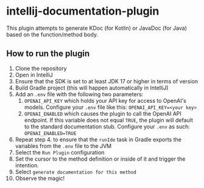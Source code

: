 # intellij-documentation-plugin

<!-- Plugin description -->
This plugin attempts to generate KDoc (for Kotlin) or JavaDoc (for Java) based on the function/method body.

<!-- Plugin description end -->

## How to run the plugin

1. Clone the repository
2. Open in IntelliJ
3. Ensure that the SDK is set to at least JDK 17 or higher in terms of version
4. Build Gradle project (this will happen automatically in IntelliJ)
5. Add an `.env` file with the following two parameters:
    1. `OPENAI_API_KEY` which holds your API key for access to OpenAI's models. Configure your `.env` file like this:  `OPENAI_API_KEY=<your key>`
   2. `OPENAI_ENABLED` which causes the plugin to call the OpenAI API endpoint. If this variable does not equal `TRUE`, the plugin will default to the standard documentation stub. Configure your `.env` as such: `OPENAI_ENABLED=TRUE` 
6. Repeat step 4. to ensure that the `runIde` task in Gradle exports the variables from the `.env` file to the JVM
7. Select the `Run Plugin` configuration
8. Set the cursor to the method definition or inside of it and trigger the intention.
9. Select `generate documentation for this method`
10. Observe the magic!